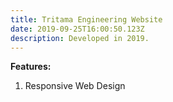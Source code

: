 ```yaml
---
title: Tritama Engineering Website
date: 2019-09-25T16:00:50.123Z
description: Developed in 2019.
---
```

**Features:**

1. Responsive Web Design